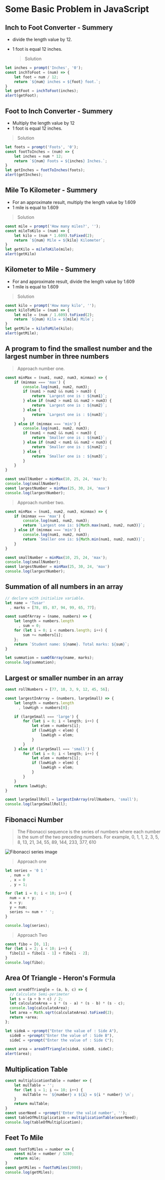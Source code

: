 # Some Basic Problem in JavaScript

## Inch to Foot Converter - Summery

- divide the length value by 12.
- 1 foot is equal 12 inches.

  > Solution

```JavaScript
let inches = prompt('Inches', '0');
const inchToFoot = (num) => {
    let foot = num / 12;
    return `${num} inches = ${foot} foot.`;
}
let getFoot = inchToFoot(inches);
alert(getFoot);
```

## Foot to Inch Converter - Summery

- Multiply the length value by 12
- 1 foot is equal 12 inches.

> Solution

```JavaScript
let foots = prompt('Foots', '0');
const footToInches = (num) => {
    let inches = num * 12;
    return `${num} Foots = ${inches} Inches.`;
}
let getInches = footToInches(foots);
alert(getInches);
```

## Mile To Kilometer - Summery

- For an approximate result, multiply the length value by 1.609
- 1 mile is equal to 1.609

> Solution

```JavaScript
const mile = prompt('How many miles?', '');
const mileToKilo = (num) => {
    let kilo = (num * 1.609).toFixed(2);
    return `${num} Mile = ${kilo} Kilometer`;
}
let getKilo = mileToKilo(mile);
alert(getKilo)
```

## Kilometer to Mile - Summery

- For and approximate result, divide the length value by 1.609
- 1 mile is equal to 1.609

> Solution

```JavaScript
const kilo = prompt('How many kilo', '');
const kiloToMile = (num) => {
    let mile = (num / 1.609).toFixed(2);
    return `${num} Kilo = ${mile} Mile`;
}
let getMile = kiloToMile(kilo);
alert(getMile);
```

## A program to find the smallest number and the largest number in three numbers

> Approach number one.

```JavaScript
const minMax = (num1, num2, num3, minmax) => {
    if (minmax === 'max') {
        console.log(num1, num2, num3);
        if (num1 > num2 && num1 > num3) {
            return `Largest one is : ${num1}`;
        } else if (num2 > num1 && num2 > num3) {
            return `Largest one is : ${num2}`;
        } else {
            return `Largest one is : ${num3}`;
        }
    } else if (minmax === 'min') {
        console.log(num1, num2, num3);
        if (num1 < num2 && num1 < num3) {
            return `Smaller one is : ${num1}`;
        } else if (num2 < num1 && num2 < num3) {
            return `Smaller one is : ${num2}`;
        } else {
            return `Smaller one is : ${num3}`;
        }
    }
}

const smallNumber = minMax(10, 25, 24, 'max');
console.log(smallNumber);
const largestNumber = minMax(25, 30, 24, 'max')
console.log(largestNumber);
```

> Approach number two.

```JavaScript
const minMax = (num1, num2, num3, minmax) => {
    if (minmax === 'max') {
        console.log(num1, num2, num3);
        return `Largest one is: ${Math.max(num1, num2, num3)}`;
    } else if (minmax === 'min') {
        console.log(num1, num2, num3);
        return `Smaller one is: ${Math.min(num1, num2, num3)}`;
    }
}

const smallNumber = minMax(10, 25, 24, 'max');
console.log(smallNumber);
const largestNumber = minMax(25, 30, 24, 'max')
console.log(largestNumber);
```

## Summation of all numbers in an array

```JavaScript
// declare with initialize variable.
let name = 'Tusar'
  , marks = [78, 85, 87, 94, 99, 65, 77];

const sumOfArray = (name, numbers) => {
    let length = numbers.length
      , sum = 0;
    for (let i = 0; i < numbers.length; i++) {
        sum += numbers[i];
    };
    return `Student name: ${name}. Total marks: ${sum}`;
}

let summation = sumOfArray(name, marks);
console.log(summation);
```

## Largest or smaller number in an array

```JavaScript
const rollNumbers = [77, 10, 3, 9, 12, 45, 56];

const largestInArray = (numbers, largeSmall) => {
    let length = numbers.length
      , lowHigh = numbers[0];

    if (largeSmall === 'large') {
        for (let i = 0; i < length; i++) {
            let elem = numbers[i];
            if (lowHigh < elem) {
                lowHigh = elem;
            }
        }
    } else if (largeSmall === 'small') {
        for (let i = 0; i < length; i++) {
            let elem = numbers[i];
            if (lowHigh > elem) {
                lowHigh = elem;
            }
        }
    }
    return lowHigh;
}

const largeSmallRoll = largestInArray(rollNumbers, 'small');
console.log(largeSmallRoll);
```

## Fibonacci Number

> The Fibonacci sequence is the series of numbers where each number is the sum of the two preceding numbers. For example, 0, 1, 1, 2, 3, 5, 8, 13, 21, 34, 55, 89, 144, 233, 377, 610

![Fibonacci series image](./images/fibonacci-sequence.png)

> Approach one

```JavaScript
let series = '0 1 '
  , num = 0
  , x = 0
  , y = 1;

for (let i = 0; i < 10; i++) {
  num = x + y;
  x = y;
  y = num;
  series += num + ' ';
}

console.log(series);
```

> Approach Two

```JavaScript
const fibo = [0, 1];
for (let i = 2; i < 10; i++) {
  fibo[i] = fibo[i - 1] + fibo[i - 2];
}
console.log(fibo);
```

## Area Of Triangle - Heron's Formula

```JavaScript
const areaOfTriangle = (a, b, c) => {
  // Calculate Semi-perimeter
  let s = (a + b + c) / 2;
  let calculateArea = s * (s - a) * (s - b) * (s - c);
  console.log(calculateArea);
  let area = Math.sqrt(calculateArea).toFixed(2);
  return +area;
};

let sideA = +prompt("Enter the value of : Side A"),
  sideB = +prompt("Enter the value of : Side B"),
  sideC = +prompt("Enter the value of : Side C");

const area = areaOfTriangle(sideA, sideB, sideC);
alert(area);
```

## Multiplication Table

```JavaScript
const multiplicationTable = number => {
    let mulTable = '';
    for (let i = 1; i <= 10; i++) {
        mulTable += `${number} x ${i} = ${i * number} \n`;
    }
    return mulTable;
}
const userNeed = +prompt('Enter the valid number', '');
const tableOfMultiplication = multiplicationTable(userNeed);
console.log(tableOfMultiplication);
```

## Feet To Mile

```JavaScript
const footToMiles = number => {
    const mile = number / 5280;
    return mile;
}
const getMiles = footToMiles(2000);
console.log(getMiles);
```